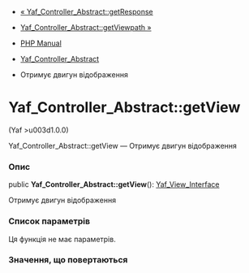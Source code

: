 - [«
Yaf_Controller_Abstract::getResponse](yaf-controller-abstract.getresponse.md)
- [Yaf_Controller_Abstract::getViewpath
»](yaf-controller-abstract.getviewpath.md)

- [PHP Manual](index.md)
- [Yaf_Controller_Abstract](class.yaf-controller-abstract.md)
- Отримує двигун відображення

# Yaf_Controller_Abstract::getView

(Yaf \>u003d1.0.0)

Yaf_Controller_Abstract::getView — Отримує двигун відображення

### Опис

public **Yaf_Controller_Abstract::getView**():
[Yaf_View_Interface](class.yaf-view-interface.md)

Отримує двигун відображення

### Список параметрів

Ця функція не має параметрів.

### Значення, що повертаються
